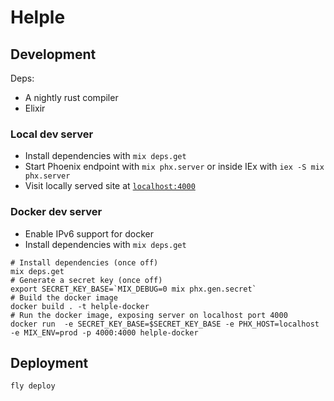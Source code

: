 # Helple

## Development
Deps:
* A nightly rust compiler
* Elixir

### Local dev server
* Install dependencies with `mix deps.get`
* Start Phoenix endpoint with `mix phx.server` or inside IEx with `iex -S mix phx.server`
* Visit locally served site at [`localhost:4000`](http://localhost:4000)

### Docker dev server
* Enable IPv6 support for docker
* Install dependencies with `mix deps.get`

```
# Install dependencies (once off)
mix deps.get
# Generate a secret key (once off)
export SECRET_KEY_BASE=`MIX_DEBUG=0 mix phx.gen.secret`
# Build the docker image
docker build . -t helple-docker
# Run the docker image, exposing server on localhost port 4000
docker run  -e SECRET_KEY_BASE=$SECRET_KEY_BASE -e PHX_HOST=localhost -e MIX_ENV=prod -p 4000:4000 helple-docker
```

## Deployment
`fly deploy`




